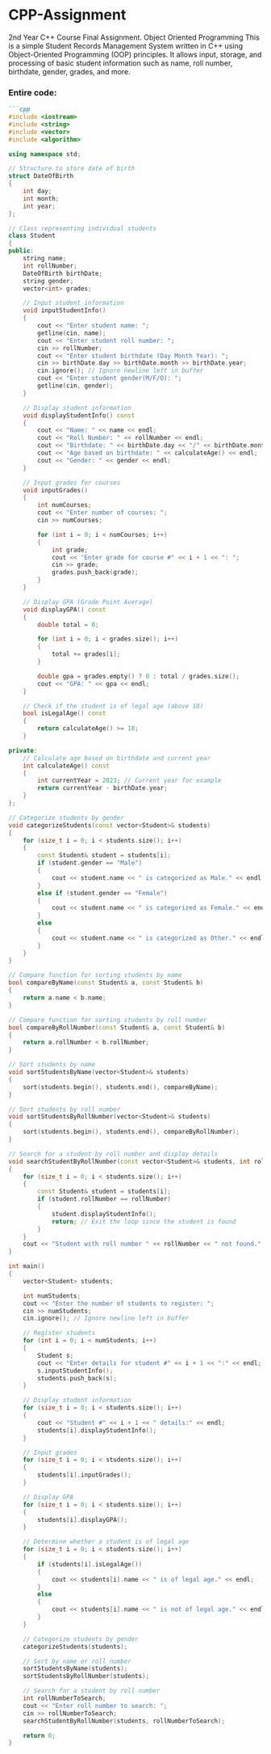 # CPP-Assignment
2nd Year C++ Course Final Assignment. Object Oriented Programming
This is a simple Student Records Management System written in C++ using Object-Oriented Programming (OOP) principles. It allows input, storage, and processing of basic student information such as name, roll number, birthdate, gender, grades, and more. 

### Entire code:

```markdown
```cpp
#include <iostream>
#include <string>
#include <vector>
#include <algorithm>

using namespace std;

// Structure to store date of birth
struct DateOfBirth
{
    int day;
    int month;
    int year;
};

// Class representing individual students
class Student
{
public:
    string name;
    int rollNumber;
    DateOfBirth birthDate;
    string gender;
    vector<int> grades;

    // Input student information
    void inputStudentInfo()
    {
        cout << "Enter student name: ";
        getline(cin, name);
        cout << "Enter student roll number: ";
        cin >> rollNumber;
        cout << "Enter student birthdate (Day Month Year): ";
        cin >> birthDate.day >> birthDate.month >> birthDate.year;
        cin.ignore(); // Ignore newline left in buffer
        cout << "Enter student gender(M/F/O): ";
        getline(cin, gender);
    }

    // Display student information
    void displayStudentInfo() const
    {
        cout << "Name: " << name << endl;
        cout << "Roll Number: " << rollNumber << endl;
        cout << "Birthdate: " << birthDate.day << "/" << birthDate.month << "/" << birthDate.year << endl;
        cout << "Age based on birthdate: " << calculateAge() << endl;
        cout << "Gender: " << gender << endl;
    }

    // Input grades for courses
    void inputGrades()
    {
        int numCourses;
        cout << "Enter number of courses: ";
        cin >> numCourses;

        for (int i = 0; i < numCourses; i++)
        {
            int grade;
            cout << "Enter grade for course #" << i + 1 << ": ";
            cin >> grade;
            grades.push_back(grade);
        }
    }

    // Display GPA (Grade Point Average)
    void displayGPA() const
    {
        double total = 0;

        for (int i = 0; i < grades.size(); i++)
        {
            total += grades[i];
        }

        double gpa = grades.empty() ? 0 : total / grades.size();
        cout << "GPA: " << gpa << endl;
    }

    // Check if the student is of legal age (above 18)
    bool isLegalAge() const
    {
        return calculateAge() >= 18;
    }

private:
    // Calculate age based on birthdate and current year
    int calculateAge() const
    {
        int currentYear = 2023; // Current year for example
        return currentYear - birthDate.year;
    }
};

// Categorize students by gender
void categorizeStudents(const vector<Student>& students)
{
    for (size_t i = 0; i < students.size(); i++)
    {
        const Student& student = students[i];
        if (student.gender == "Male")
        {
            cout << student.name << " is categorized as Male." << endl;
        }
        else if (student.gender == "Female")
        {
            cout << student.name << " is categorized as Female." << endl;
        }
        else
        {
            cout << student.name << " is categorized as Other." << endl;
        }
    }
}

// Compare function for sorting students by name
bool compareByName(const Student& a, const Student& b)
{
    return a.name < b.name;
}

// Compare function for sorting students by roll number
bool compareByRollNumber(const Student& a, const Student& b)
{
    return a.rollNumber < b.rollNumber;
}

// Sort students by name
void sortStudentsByName(vector<Student>& students)
{
    sort(students.begin(), students.end(), compareByName);
}

// Sort students by roll number
void sortStudentsByRollNumber(vector<Student>& students)
{
    sort(students.begin(), students.end(), compareByRollNumber);
}

// Search for a student by roll number and display details
void searchStudentByRollNumber(const vector<Student>& students, int rollNumber)
{
    for (size_t i = 0; i < students.size(); i++)
    {
        const Student& student = students[i];
        if (student.rollNumber == rollNumber)
        {
            student.displayStudentInfo();
            return; // Exit the loop since the student is found
        }
    }
    cout << "Student with roll number " << rollNumber << " not found." << endl;
}

int main()
{
    vector<Student> students;

    int numStudents;
    cout << "Enter the number of students to register: ";
    cin >> numStudents;
    cin.ignore(); // Ignore newline left in buffer

    // Register students
    for (int i = 0; i < numStudents; i++)
    {
        Student s;
        cout << "Enter details for student #" << i + 1 << ":" << endl;
        s.inputStudentInfo();
        students.push_back(s);
    }

    // Display student information
    for (size_t i = 0; i < students.size(); i++)
    {
        cout << "Student #" << i + 1 << " details:" << endl;
        students[i].displayStudentInfo();
    }

    // Input grades
    for (size_t i = 0; i < students.size(); i++)
    {
        students[i].inputGrades();
    }

    // Display GPA
    for (size_t i = 0; i < students.size(); i++)
    {
        students[i].displayGPA();
    }

    // Determine whether a student is of legal age
    for (size_t i = 0; i < students.size(); i++)
    {
        if (students[i].isLegalAge())
        {
            cout << students[i].name << " is of legal age." << endl;
        }
        else
        {
            cout << students[i].name << " is not of legal age." << endl;
        }
    }

    // Categorize students by gender
    categorizeStudents(students);

    // Sort by name or roll number
    sortStudentsByName(students);
    sortStudentsByRollNumber(students);

    // Search for a student by roll number
    int rollNumberToSearch;
    cout << "Enter roll number to search: ";
    cin >> rollNumberToSearch;
    searchStudentByRollNumber(students, rollNumberToSearch);

    return 0;
}
